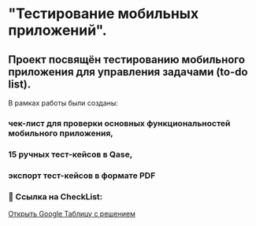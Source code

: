 # "Тестирование мобильных приложений".
## Проект посвящён тестированию мобильного приложения для управления задачами (to-do list).
В рамках работы были созданы:
  ### чек-лист для проверки основных функциональностей мобильного приложения,
  ### 15 ручных тест-кейсов в Qase,
  ### экспорт тест-кейсов в формате PDF

  ### 📄 Ссылка на CheckList:
[Открыть Google Таблицу с решением](https://docs.google.com/spreadsheets/d/1_h7vWK8-bZsBte3Itb75ic26aL5vvvm5D5l7bF8PMjE/edit?gid=1595243412#gid=1595243412)
